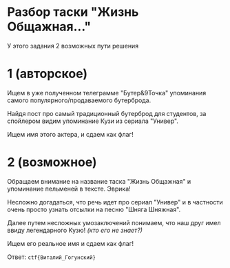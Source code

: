 # Разбор таски "Жизнь Общажная..."

У этого задания 2 возможных пути решения

# 1 (авторское)

Ищем в уже полученном телеграмме "Бутер&9Точка" упоминания самого популярного/продаваемого бутерброда.

Найдя пост про самый традиционный бутерброд для студентов, за спойлером видим упоминание Кузи из сериала "Универ".

Ищем имя этого актера, и сдаем как флаг!

# 2 (возможное)

Обращаем внимание на название таска "Жизнь Общажная" и упоминание пельменей в тексте.  Эврика!

Несложно догадаться, что речь идет про сериал "Универ" и в частности очень просто узнать отсылки на песню "Шняга Шняжная". 

Далее путем несложных умозаключений понимаем, что наш друг имел ввиду легендарного Кузю! *(кто его не знает?)*

Ищем его реальное имя и сдаем как флаг!  


Ответ: `ctf{Виталий_Гогунский}`